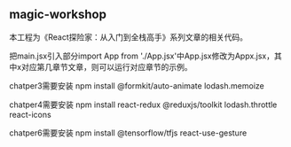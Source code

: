 
## magic-workshop

本工程为《React探险家：从入门到全栈高手》系列文章的相关代码。

把main.jsx引入部分import App from './App.jsx'中App.jsx修改为Appx.jsx，其中x对应第几章节文章，则可以运行对应章节的示例。


chatper3需要安装
npm install @formkit/auto-animate lodash.memoize

chatper4需要安装
npm install react-redux @reduxjs/toolkit lodash.throttle react-icons

chatper6需要安装
npm install @tensorflow/tfjs react-use-gesture